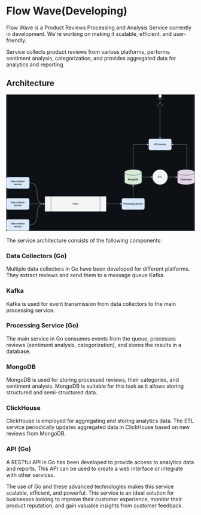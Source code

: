 # Flow Wave(Developing)

Flow Wave is a Product Reviews Processing and Analysis Service currently in development. We're working on making it scalable, efficient, and user-friendly.

Service collects product reviews from various platforms, performs sentiment analysis, categorization, and provides aggregated data for analytics and reporting.

## Architecture

<img src="architecture/Diagram.png">

The service architecture consists of the following components:

### Data Collectors (Go)

Multiple data collectors in Go have been developed for different platforms. They extract reviews and send them to a message queue Kafka.

### Kafka

Kafka is used for event transmission from data collectors to the main processing service.

### Processing Service (Go)

The main service in Go consumes events from the queue, processes reviews (sentiment analysis, categorization), and stores the results in a database.

### MongoDB

MongoDB is used for storing processed reviews, their categories, and sentiment analysis. MongoDB is suitable for this task as it allows storing structured and semi-structured data.

### ClickHouse

ClickHouse is employed for aggregating and storing analytics data. The ETL service periodically updates aggregated data in ClickHouse based on new reviews from MongoDB.

### API (Go)

A RESTful API in Go has been developed to provide access to analytics data and reports. This API can be used to create a web interface or integrate with other services.

The use of Go and these advanced technologies makes this service scalable, efficient, and powerful. This service is an ideal solution for businesses looking to improve their customer experience, monitor their product reputation, and gain valuable insights from customer feedback.
